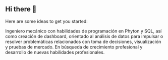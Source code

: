 ## Hi there 👋

<!--
**EstebanLU-lab/EstebanLU-lab** is a ✨ _special_ ✨ repository because its `README.md` (this file) appears on your GitHub profile.
-->
Here are some ideas to get you started:

Ingeniero mecánico con habilidades de programación en Phyton y SQL, así como 
creación de dashboard, orientado al análisis de datos para impulsar o resolver 
problemáticas relacionados con toma de decisiones, visualización y pruebas de 
mercado. En búsqueda de crecimiento profesional y desarrollo de nuevas habilidades 
profesionales.
